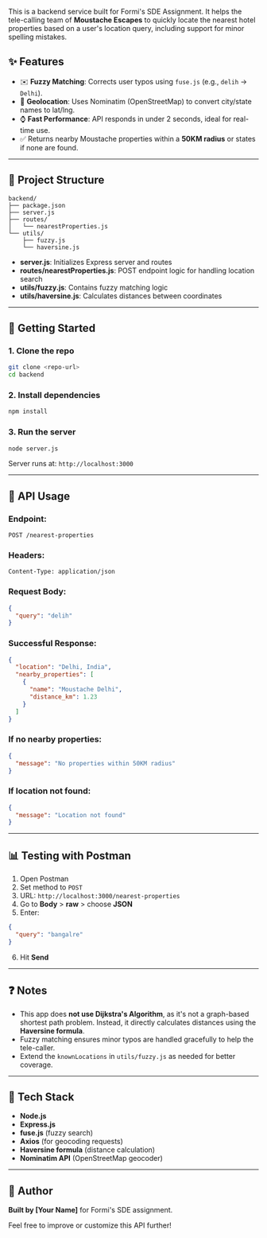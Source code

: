 
This is a backend service built for Formi's SDE Assignment. It helps the tele-calling team of **Moustache Escapes** to quickly locate the nearest hotel properties based on a user's location query, including support for minor spelling mistakes.

## ✨ Features

- ✉️ **Fuzzy Matching**: Corrects user typos using `fuse.js` (e.g., `delih` → `Delhi`).
- 📍 **Geolocation**: Uses Nominatim (OpenStreetMap) to convert city/state names to lat/lng.
- ⌚ **Fast Performance**: API responds in under 2 seconds, ideal for real-time use.
- ✅ Returns nearby Moustache properties within a **50KM radius** or states if none are found.

---

## 📁 Project Structure

```
backend/
├── package.json
├── server.js
├── routes/
│   └── nearestProperties.js
└── utils/
    ├── fuzzy.js
    └── haversine.js
```

- **server.js**: Initializes Express server and routes
- **routes/nearestProperties.js**: POST endpoint logic for handling location search
- **utils/fuzzy.js**: Contains fuzzy matching logic
- **utils/haversine.js**: Calculates distances between coordinates

---

## 🚀 Getting Started

### 1. Clone the repo

```bash
git clone <repo-url>
cd backend
```

### 2. Install dependencies

```bash
npm install
```

### 3. **Run the server**

```bash
node server.js
```

Server runs at: `http://localhost:3000`

---

## 📢 API Usage

### Endpoint:

```
POST /nearest-properties
```

### Headers:

```
Content-Type: application/json
```

### Request Body:

```json
{
  "query": "delih"
}
```

### Successful Response:

```json
{
  "location": "Delhi, India",
  "nearby_properties": [
    {
      "name": "Moustache Delhi",
      "distance_km": 1.23
    }
  ]
}
```

### If no nearby properties:

```json
{
  "message": "No properties within 50KM radius"
}
```

### If location not found:

```json
{
  "message": "Location not found"
}
```

---

## 📊 Testing with Postman

1. Open Postman
2. Set method to `POST`
3. URL: `http://localhost:3000/nearest-properties`
4. Go to **Body** > **raw** > choose **JSON**
5. Enter:

```json
{
  "query": "bangalre"
}
```

6. Hit **Send**

---

## ❓ Notes

- This app does **not use Dijkstra's Algorithm**, as it's not a graph-based shortest path problem. Instead, it directly calculates distances using the **Haversine formula**.
- Fuzzy matching ensures minor typos are handled gracefully to help the tele-caller.
- Extend the `knownLocations` in `utils/fuzzy.js` as needed for better coverage.

---

## 💪 Tech Stack

- **Node.js**
- **Express.js**
- **fuse.js** (fuzzy search)
- **Axios** (for geocoding requests)
- **Haversine formula** (distance calculation)
- **Nominatim API** (OpenStreetMap geocoder)

---

## 🌟 Author

**Built by [Your Name]** for Formi's SDE assignment.

Feel free to improve or customize this API further!

